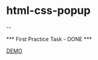# html-css-popup
--

*** First Practice Task - DONE ***

[DEMO](https://blacktowerking.github.io/html-css-popup/)